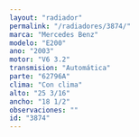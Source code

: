 ```yaml
---
layout: "radiador"
permalink: "/radiadores/3874/"
marca: "Mercedes Benz"
modelo: "E200"
ano: "2003"
motor: "V6 3.2"
transmision: "Automática"
parte: "62796A"
clima: "Con clima"
alto: "25 3/16"
ancho: "18 1/2"
observaciones: ""
id: "3874"
---
```


